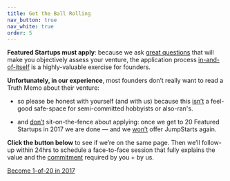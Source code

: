 ```yaml
---
title: Get the Ball Rolling
nav_button: true
nav_white: true
order: 5
---
```

**Featured Startups must apply**: because we ask <u>great questions</u> that will make you objectively assess your venture, the application process <u>in-and-of-itself</u> is a highly-valuable exercise for founders.  

**Unfortunately, in our experience**, most founders don’t really want to read a Truth Memo about their venture:</span>

*   so please be honest with yourself (and with us) because this <u>isn’t</u> a feel-good safe-space for semi-committed hobbyists or also-ran's.  

*   and <u>don’t</u> sit-on-the-fence about applying: once we get to 20 Featured Startups in 2017 we are done — and we <u>won’t</u> offer JumpStarts again.  

**Click the button below** to see if we’re on the same page. Then we’ll follow-up within 24hrs to schedule a face-to-face session that fully explains the value and the <u>commitment</u> required by you + by us.  

<div class="tc">
<a href="https://aaron327.typeform.com/to/emQXTy"  target="_blank" class="link bg-white dark-red br-pill ba ph3 pv2 dib mr4">Become 1-of-20 in 2017</a>
</div>

